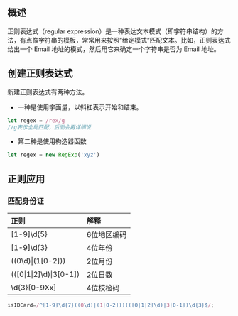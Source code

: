 ## 概述

正则表达式（regular expression）是一种表达文本模式（即字符串结构）的方法，有点像字符串的模板，常常用来按照“给定模式”匹配文本。比如，正则表达式给出一个 Email 地址的模式，然后用它来确定一个字符串是否为 Email 地址。

## 创建正则表达式
新建正则表达式有两种方法。

* 一种是使用字面量，以斜杠表示开始和结束。

```js
let regex = /rex/g
//g表示全局匹配，后面会再详细说
```
* 第二种是使用构造器函数
```js
let regex = new RegExp('xyz')
```



## 正则应用

### 匹配身份证

| 正则                    | 解释        |
| :---------------------- | :---------- |
| [1-9]\d{5}              | 6位地区编码 |
| [1-9]\d{3}              | 4位年份     |
| ((0\d)\|(1[0-2]))       | 2位月份     |
| (([0\|1\|2]\d)\|3[0-1]) | 2位日数     |
| \d{3}[0-9Xx]            | 4位校检码   |

```js
isIDCard=/^[1-9]\d{7}((0\d)|(1[0-2]))(([0|1|2]\d)|3[0-1])\d{3}$/;
```

